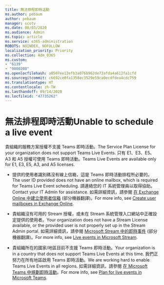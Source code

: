 ```yaml
---
title: 無法排程即時活動
ms.author: pebaum
author: pebaum
manager: scotv
ms.date: 08/03/2020
ms.audience: Admin
ms.topic: article
ms.service: o365-administration
ROBOTS: NOINDEX, NOFOLLOW
localization_priority: Priority
ms.collection: Adm_O365
ms.custom:
- "6139"
- "9000208"
ms.openlocfilehash: a0507ee12efb3a076b962de72afda4a612fa1cfd
ms.sourcegitcommit: c6692ce0fa1358ec3529e59ca0ecdfdea4cdc759
ms.translationtype: HT
ms.contentlocale: zh-TW
ms.lasthandoff: 09/14/2020
ms.locfileid: "47735262"
---
```

# <a name="unable-to-schedule-a-live-event"></a><span data-ttu-id="cfa38-102">無法排程即時活動</span><span class="sxs-lookup"><span data-stu-id="cfa38-102">Unable to schedule a live event</span></span>

<span data-ttu-id="cfa38-103">貴組織的服務方案授權不支援 Teams 即時活動。</span><span class="sxs-lookup"><span data-stu-id="cfa38-103">The Service Plan License for your organization does not support Teams Live Events.</span></span> <span data-ttu-id="cfa38-104">只有 E1、E3、E5、A3 和 A5 授權可使用 Teams 即時活動。</span><span class="sxs-lookup"><span data-stu-id="cfa38-104">Teams Live Events are available only for E1, E3, E5, A3, and A5 licenses.</span></span>

- <span data-ttu-id="cfa38-105">提供的使用者識別碼沒有線上信箱，這是 Teams 即時活動排程所必要的。</span><span class="sxs-lookup"><span data-stu-id="cfa38-105">The user ID provided does not have an online mailbox, which is required for Teams Live Event scheduling.</span></span> <span data-ttu-id="cfa38-106">請連絡您的 IT 系統管理員以取得協助。</span><span class="sxs-lookup"><span data-stu-id="cfa38-106">Contact your IT Admin for assistance.</span></span> <span data-ttu-id="cfa38-107">如需詳細資訊，請參閱 [在 Exchange Online 中建立使用者信箱](https://docs.microsoft.com/exchange/recipients-in-exchange-online/create-user-mailboxes) (部分機器翻譯)。</span><span class="sxs-lookup"><span data-stu-id="cfa38-107">For more info, see [Create user mailboxes in Exchange Online](https://docs.microsoft.com/exchange/recipients-in-exchange-online/create-user-mailboxes).</span></span>

- <span data-ttu-id="cfa38-108">貴組織沒有可用的 Stream 授權，或未在 Stream 系統管理入口網站中正確設定提供的使用者。</span><span class="sxs-lookup"><span data-stu-id="cfa38-108">Your organization does not have a Stream License available, or the provided user is not properly set up in the Stream Admin portal.</span></span> <span data-ttu-id="cfa38-109">如需詳細資訊，請參閱 [Microsoft Stream 中的即時事件](https://docs.microsoft.com/stream/live-event-overview) (部分機器翻譯)。</span><span class="sxs-lookup"><span data-stu-id="cfa38-109">For more info, see [Live events in Microsoft Stream](https://docs.microsoft.com/stream/live-event-overview).</span></span>

- <span data-ttu-id="cfa38-110">貴組織所在的國家/地區目前不支援 Teams 即時活動。</span><span class="sxs-lookup"><span data-stu-id="cfa38-110">Your organization is in a country that does not support Teams Live Events at this time.</span></span> <span data-ttu-id="cfa38-111">我們正努力在所有地區啟用 Teams 即時活動。</span><span class="sxs-lookup"><span data-stu-id="cfa38-111">We are working hard to enable Teams Live Events in all regions.</span></span> <span data-ttu-id="cfa38-112">如需詳細資訊，請參閱 [在 Microsoft Teams 中規劃即時活動](https://docs.microsoft.com/microsoftteams/teams-live-events/plan-for-teams-live-events)。</span><span class="sxs-lookup"><span data-stu-id="cfa38-112">For more info, see [Plan for live events in Microsoft Teams](https://docs.microsoft.com/microsoftteams/teams-live-events/plan-for-teams-live-events).</span></span>